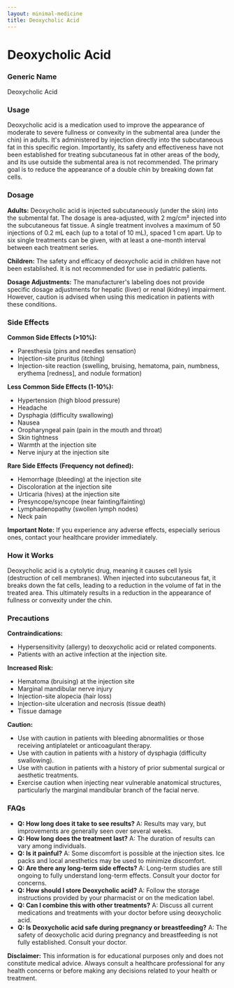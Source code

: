 ```yaml
---
layout: minimal-medicine
title: Deoxycholic Acid
---
```


# Deoxycholic Acid
### Generic Name
Deoxycholic Acid

### Usage

Deoxycholic acid is a medication used to improve the appearance of moderate to severe fullness or convexity in the submental area (under the chin) in adults.  It's administered by injection directly into the subcutaneous fat in this specific region.  Importantly, its safety and effectiveness have not been established for treating subcutaneous fat in other areas of the body, and its use outside the submental area is not recommended.  The primary goal is to reduce the appearance of a double chin by breaking down fat cells.

### Dosage

**Adults:**  Deoxycholic acid is injected subcutaneously (under the skin) into the submental fat. The dosage is area-adjusted, with 2 mg/cm² injected into the subcutaneous fat tissue.  A single treatment involves a maximum of 50 injections of 0.2 mL each (up to a total of 10 mL), spaced 1 cm apart.  Up to six single treatments can be given, with at least a one-month interval between each treatment series.

**Children:** The safety and efficacy of deoxycholic acid in children have not been established.  It is not recommended for use in pediatric patients.

**Dosage Adjustments:** The manufacturer's labeling does not provide specific dosage adjustments for hepatic (liver) or renal (kidney) impairment.  However, caution is advised when using this medication in patients with these conditions.


### Side Effects

**Common Side Effects (>10%):**

* Paresthesia (pins and needles sensation)
* Injection-site pruritus (itching)
* Injection-site reaction (swelling, bruising, hematoma, pain, numbness, erythema [redness], and nodule formation)


**Less Common Side Effects (1-10%):**

* Hypertension (high blood pressure)
* Headache
* Dysphagia (difficulty swallowing)
* Nausea
* Oropharyngeal pain (pain in the mouth and throat)
* Skin tightness
* Warmth at the injection site
* Nerve injury at the injection site


**Rare Side Effects (Frequency not defined):**

* Hemorrhage (bleeding) at the injection site
* Discoloration at the injection site
* Urticaria (hives) at the injection site
* Presyncope/syncope (near fainting/fainting)
* Lymphadenopathy (swollen lymph nodes)
* Neck pain

**Important Note:** If you experience any adverse effects, especially serious ones, contact your healthcare provider immediately.


### How it Works

Deoxycholic acid is a cytolytic drug, meaning it causes cell lysis (destruction of cell membranes). When injected into subcutaneous fat, it breaks down the fat cells, leading to a reduction in the volume of fat in the treated area. This ultimately results in a reduction in the appearance of fullness or convexity under the chin.

### Precautions

**Contraindications:**

* Hypersensitivity (allergy) to deoxycholic acid or related components.
* Patients with an active infection at the injection site.

**Increased Risk:**

* Hematoma (bruising) at the injection site
* Marginal mandibular nerve injury
* Injection-site alopecia (hair loss)
* Injection-site ulceration and necrosis (tissue death)
* Tissue damage

**Caution:**

* Use with caution in patients with bleeding abnormalities or those receiving antiplatelet or anticoagulant therapy.
* Use with caution in patients with a history of dysphagia (difficulty swallowing).
* Use with caution in patients with a history of prior submental surgical or aesthetic treatments.
* Exercise caution when injecting near vulnerable anatomical structures, particularly the marginal mandibular branch of the facial nerve.

### FAQs

* **Q: How long does it take to see results?** A: Results may vary, but improvements are generally seen over several weeks.
* **Q: How long does the treatment last?** A: The duration of results can vary among individuals.
* **Q: Is it painful?** A: Some discomfort is possible at the injection sites. Ice packs and local anesthetics may be used to minimize discomfort.
* **Q: Are there any long-term side effects?** A:  Long-term studies are still ongoing to fully understand long-term effects.  Consult your doctor for concerns.
* **Q: How should I store Deoxycholic acid?** A: Follow the storage instructions provided by your pharmacist or on the medication label.
* **Q: Can I combine this with other treatments?** A: Discuss all current medications and treatments with your doctor before using deoxycholic acid.
* **Q: Is Deoxycholic acid safe during pregnancy or breastfeeding?** A: The safety of deoxycholic acid during pregnancy and breastfeeding is not fully established. Consult your doctor.



**Disclaimer:** This information is for educational purposes only and does not constitute medical advice. Always consult a healthcare professional for any health concerns or before making any decisions related to your health or treatment.
